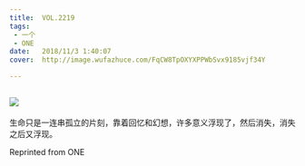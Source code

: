 ```yaml
---
title:	VOL.2219
tags:
 - 一个
 - ONE
date:	2018/11/3 1:40:07
cover:	http://image.wufazhuce.com/FqCW8TpOXYXPPWbSvx9185vjf34Y

---
```

![](http://image.wufazhuce.com/FqCW8TpOXYXPPWbSvx9185vjf34Y)
---

生命只是一连串孤立的片刻，靠着回忆和幻想，许多意义浮现了，然后消失，消失之后又浮现。
 
Reprinted from ONE

